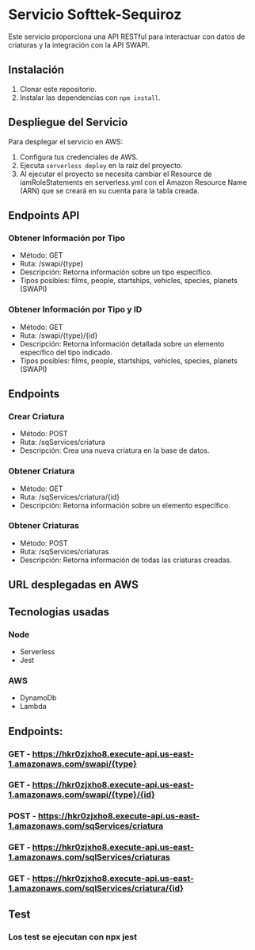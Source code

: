 # Servicio Softtek-Sequiroz

Este servicio proporciona una API RESTful para interactuar con datos de criaturas y la integración con la API SWAPI.

## Instalación

1. Clonar este repositorio.
2. Instalar las dependencias con `npm install`.

## Despliegue del Servicio

Para desplegar el servicio en AWS:

1. Configura tus credenciales de AWS.
2. Ejecuta `serverless deploy` en la raíz del proyecto.
3. Al ejecutar el proyecto se necesita cambiar el Resource de iamRoleStatements en serverless.yml con el Amazon Resource Name (ARN) que se creará en su cuenta para la tabla creada.

## Endpoints API

### Obtener Información por Tipo
- Método: GET
- Ruta: /swapi/{type}
- Descripción: Retorna información sobre un tipo específico.
- Tipos posibles: films, people, startships, vehicles, species, planets (SWAPI)

### Obtener Información por Tipo y ID
- Método: GET
- Ruta: /swapi/{type}/{id}
- Descripción: Retorna información detallada sobre un elemento específico del tipo indicado.
- Tipos posibles: films, people, startships, vehicles, species, planets (SWAPI)

## Endpoints 

### Crear Criatura
- Método: POST
- Ruta: /sqServices/criatura
- Descripción: Crea una nueva criatura en la base de datos.

### Obtener Criatura
- Método: GET
- Ruta: /sqServices/criatura/{id}
- Descripción: Retorna información sobre un elemento específico.

### Obtener Criaturas
- Método: POST
- Ruta: /sqServices/criaturas
- Descripción: Retorna información de todas las criaturas creadas.


## URL desplegadas en AWS

## Tecnologias usadas
### Node
- Serverless
- Jest
### AWS
- DynamoDb
- Lambda

## Endpoints:
  ### GET - https://hkr0zjxho8.execute-api.us-east-1.amazonaws.com/swapi/{type}
  ### GET - https://hkr0zjxho8.execute-api.us-east-1.amazonaws.com/swapi/{type}/{id}
  ### POST - https://hkr0zjxho8.execute-api.us-east-1.amazonaws.com/sqServices/criatura
  ### GET - https://hkr0zjxho8.execute-api.us-east-1.amazonaws.com/sqlServices/criaturas
  ### GET - https://hkr0zjxho8.execute-api.us-east-1.amazonaws.com/sqlServices/criatura/{id}

## Test

### Los test se ejecutan con npx jest